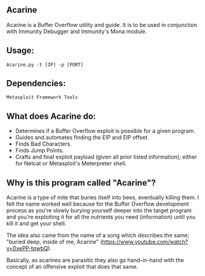 ## Acarine
Acarine is a Buffer Overflow utility and guide. It is to be used in conjunction with Immunity Debugger and Immunity's Mona module.

## Usage: 
    Acarine.py -t [IP] -p [PORT]

## Dependencies:
    Metasploit Framework Tools

## What does Acarine do:

- Determines if a Buffer Overflow exploit is possible for a given program.
- Guides and automates finding the EIP and EIP offset.
- Finds Bad Characters.
- Finds Jump Points.
- Crafts and final exploit payload (given all prior listed information); either for Netcat or Metasploit's Meterpreter shell.

## Why is this program called "Acarine"?

Acarine is a type of mite that buries itself into bees, eventually killing them. I felt the name worked well because for the Buffer Overflow development process as you're slowly burying yourself deeper into the target program and you're exploiting it for all the nutrients you need (information) until you kill it and get your shell. 

The idea also came from the name of a song which describes the same; "buried deep, inside of me, Acarine" (https://www.youtube.com/watch?v=0xePP-tpwbQ). 

Basically, as acarines are parasitic they also go hand-in-hand with the concept of an offensive exploit that does that same.
